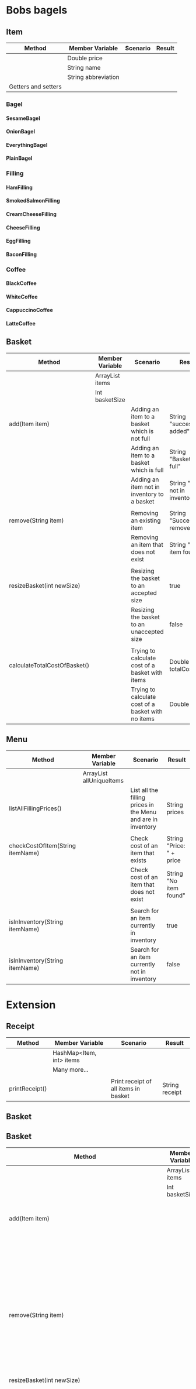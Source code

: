 # Bobs bagels

## Item

| Method              | Member Variable     | Scenario | Result |
|---------------------|---------------------|----------|--------|
|                     | Double price        |          |        |
|                     | String name         |          |        |
|                     | String abbreviation |          |        |
| Getters and setters |                     |          |        |

### Bagel
#### SesameBagel
#### OnionBagel
#### EverythingBagel
#### PlainBagel

### Filling
#### HamFilling
#### SmokedSalmonFilling
#### CreamCheeseFilling
#### CheeseFilling
#### EggFilling
#### BaconFilling

### Coffee
#### BlackCoffee
#### WhiteCoffee
#### CappuccinoCoffee
#### LatteCoffee

## Basket
| Method                       | Member Variable       | Scenario                                           | Result                         |
|------------------------------|-----------------------|----------------------------------------------------|--------------------------------|
|                              | ArrayList<Item> items |                                                    |                                |
|                              | Int basketSize        |                                                    |                                |
| add(Item item)               |                       | Adding an item to a basket which is not full       | String "successfully added"    |
|                              |                       | Adding an item to a basket which is full           | String "Basket is full"        |
|                              |                       | Adding an item not in inventory to a basket        | String "Item not in inventory" |
|                              |                       |                                                    |                                |
| remove(String item)          |                       | Removing an existing item                          | String "Successfully removed"  |
|                              |                       | Removing an item that does not exist               | String "No item found"         |
|                              |                       |                                                    |                                |
| resizeBasket(int newSize)    |                       | Resizing the basket to an accepted size            | true                           |
|                              |                       | Resizing the basket to an unaccepted size          | false                          |
|                              |                       |                                                    |                                |
| calculateTotalCostOfBasket() |                       | Trying to calculate cost of a basket with items    | Double totalCost               |
|                              |                       | Trying to calculate cost of a basket with no items | Double 0                       |

## Menu

| Method                           | Member Variable                | Scenario                                                     | Result                   |
|----------------------------------|--------------------------------|--------------------------------------------------------------|--------------------------|
|                                  | ArrayList<Item> allUniqueItems |                                                              |                          |
| listAllFillingPrices()           |                                | List all the filling prices in the Menu and are in inventory | String prices            |
|                                  |                                |                                                              |                          |
| checkCostOfItem(String itemName) |                                | Check cost of an item that exists                            | String "Price: " + price |
|                                  |                                | Check cost of an item that does not exist                    | String "No item found"   |
|                                  |                                |                                                              |                          |
| isInInventory(String itemName)   |                                | Search for an item currently in inventory                    | true                     |
| isInInventory(String itemName)   |                                | Search for an item currently not in inventory                | false                    |

# Extension
## Receipt
| Method          | Member Variable          | Scenario                             | Result         |
|-----------------|--------------------------|--------------------------------------|----------------|
|                 | HashMap<Item, int> items |                                      |                |
|                 | Many more...             |                                      |                |
|                 |                          |                                      |                |
| printReceipt()  |                          | Print receipt of all items in basket | String receipt |

## Basket 
## Basket
| Method                                              | Member Variable       | Scenario                                           | Result                         |
|-----------------------------------------------------|-----------------------|----------------------------------------------------|--------------------------------|
|                                                     | ArrayList<Item> items |                                                    |                                |
|                                                     | Int basketSize        |                                                    |                                |
| add(Item item)                                      |                       | Adding an item to a basket which is not full       | String "successfully added"    |
|                                                     |                       | Adding an item to a basket which is full           | String "Basket is full"        |
|                                                     |                       | Adding an item not in inventory to a basket        | String "Item not in inventory" |
|                                                     |                       |                                                    |                                |
| remove(String item)                                 |                       | Removing an existing item                          | String "Successfully removed"  |
|                                                     |                       | Removing an item that does not exist               | String "No item found"         |
|                                                     |                       |                                                    |                                |
| resizeBasket(int newSize)                           |                       | Resizing the basket to an accepted size            | true                           |
|                                                     |                       | Resizing the basket to an unaccepted size          | false                          |
|                                                     |                       |                                                    |                                |
| calculateTotalCostOfBasket()                        |                       | Trying to calculate cost of a basket with items    | Double totalCost               |
|                                                     |                       | Trying to calculate cost of a basket with no items | Double 0                       |
| --Extension version--                               |                       |                                                    |                                |
| calculateTotalCostOfBasketWithDiscounts()           |                       |                                                    | Double totalCost               |
| calculateTotalCostOfBasketWithDiscountsAndReceipt() |                       |                                                    | String receipt                 |